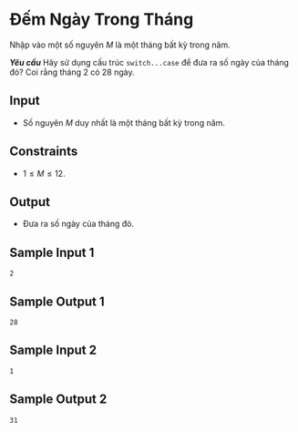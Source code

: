 # Đếm Ngày Trong Tháng

Nhập vào một số nguyên $M$ là một tháng bất kỳ trong năm.

***Yêu cầu*** Hãy sử dụng cấu trúc `switch...case` để đưa ra số ngày của tháng đó? Coi rằng tháng $2$ có $28$ ngày.

## Input

- Số nguyên $M$ duy nhất là một tháng bất kỳ trong năm.

## Constraints

- $1 \le M \le 12$.

## Output

- Đưa ra số ngày của tháng đó.

## Sample Input 1

```
2
```

## Sample Output 1

```
28
```

## Sample Input 2

```
1
```

## Sample Output 2

```
31
```

